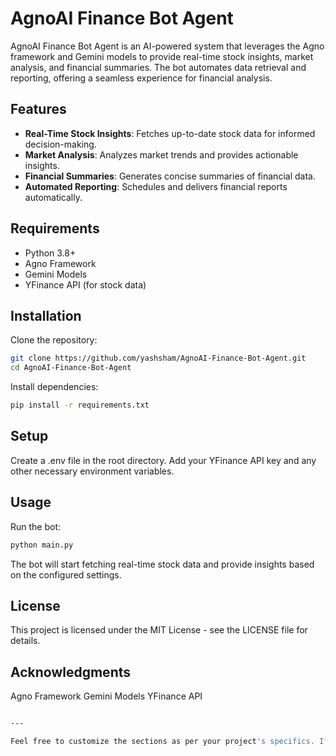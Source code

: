 # AgnoAI Finance Bot Agent

AgnoAI Finance Bot Agent is an AI-powered system that leverages the Agno framework and Gemini models to provide real-time stock insights, market analysis, and financial summaries. The bot automates data retrieval and reporting, offering a seamless experience for financial analysis.

## Features

- **Real-Time Stock Insights**: Fetches up-to-date stock data for informed decision-making.
- **Market Analysis**: Analyzes market trends and provides actionable insights.
- **Financial Summaries**: Generates concise summaries of financial data.
- **Automated Reporting**: Schedules and delivers financial reports automatically.

## Requirements

- Python 3.8+
- Agno Framework
- Gemini Models
- YFinance API (for stock data)

## Installation

Clone the repository:

```bash
git clone https://github.com/yashsham/AgnoAI-Finance-Bot-Agent.git
cd AgnoAI-Finance-Bot-Agent
```

Install dependencies:

```bash
pip install -r requirements.txt
```

## Setup

Create a .env file in the root directory.
Add your YFinance API key and any other necessary environment variables.

## Usage

Run the bot:
```bash
python main.py
```
The bot will start fetching real-time stock data and provide insights based on the configured settings.

## License

This project is licensed under the MIT License - see the LICENSE
file for details.
 
## Acknowledgments

Agno Framework
Gemini Models
YFinance API

```bash

---

Feel free to customize the sections as per your project's specifics. If you need further assistance or additional sections, let me know!
```
 


